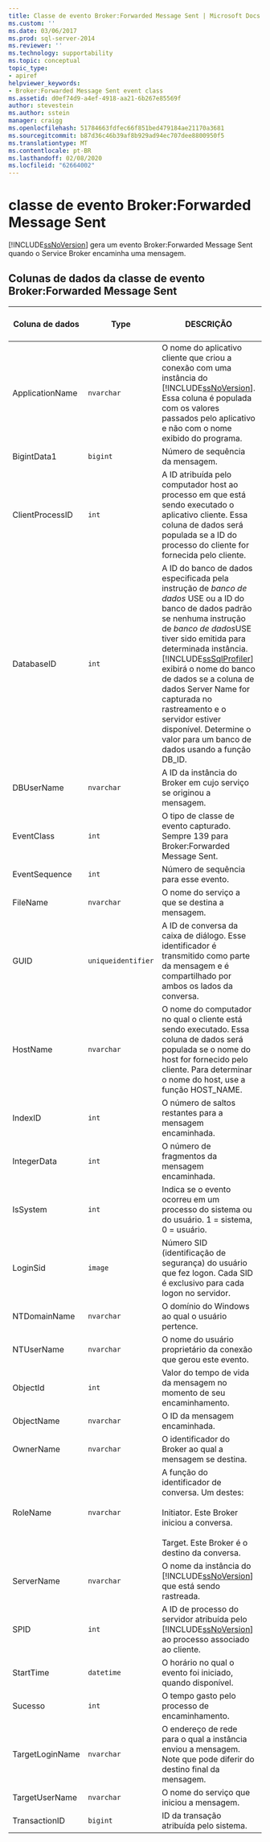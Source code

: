 ```yaml
---
title: Classe de evento Broker:Forwarded Message Sent | Microsoft Docs
ms.custom: ''
ms.date: 03/06/2017
ms.prod: sql-server-2014
ms.reviewer: ''
ms.technology: supportability
ms.topic: conceptual
topic_type:
- apiref
helpviewer_keywords:
- Broker:Forwarded Message Sent event class
ms.assetid: d0ef74d9-a4ef-4918-aa21-6b267e85569f
author: stevestein
ms.author: sstein
manager: craigg
ms.openlocfilehash: 51784663fdfec66f851bed479184ae21170a3681
ms.sourcegitcommit: b87d36c46b39af8b929ad94ec707dee8800950f5
ms.translationtype: MT
ms.contentlocale: pt-BR
ms.lasthandoff: 02/08/2020
ms.locfileid: "62664002"
---
```

# <a name="brokerforwarded-message-sent-event-class"></a>classe de evento Broker:Forwarded Message Sent
  [!INCLUDE[ssNoVersion](../../includes/ssnoversion-md.md)] gera um evento Broker:Forwarded Message Sent quando o Service Broker encaminha uma mensagem.  
  
## <a name="brokerforwarded-message-sent-event-class-data-columns"></a>Colunas de dados da classe de evento Broker:Forwarded Message Sent  
  
|Coluna de dados|Type|DESCRIÇÃO|Número da coluna|Filtrável|  
|-----------------|----------|-----------------|-------------------|----------------|  
|ApplicationName|`nvarchar`|O nome do aplicativo cliente que criou a conexão com uma instância do [!INCLUDE[ssNoVersion](../../includes/ssnoversion-md.md)]. Essa coluna é populada com os valores passados pelo aplicativo e não com o nome exibido do programa.|10|Sim|  
|BigintData1|`bigint`|Número de sequência da mensagem.|52|Não|  
|ClientProcessID|`int`|A ID atribuída pelo computador host ao processo em que está sendo executado o aplicativo cliente. Essa coluna de dados será populada se a ID do processo do cliente for fornecida pelo cliente.|9|Sim|  
|DatabaseID|`int`|A ID do banco de dados especificada pela instrução de *banco de dados* USE ou a ID do banco de dados padrão se nenhuma instrução de *banco de dados*USE tiver sido emitida para determinada instância. [!INCLUDE[ssSqlProfiler](../../includes/sssqlprofiler-md.md)] exibirá o nome do banco de dados se a coluna de dados Server Name for capturada no rastreamento e o servidor estiver disponível. Determine o valor para um banco de dados usando a função DB_ID.|3|Sim|  
|DBUserName|`nvarchar`|A ID da instância do Broker em cujo serviço se originou a mensagem.|40|Não|  
|EventClass|`int`|O tipo de classe de evento capturado. Sempre 139 para Broker:Forwarded Message Sent.|27|Não|  
|EventSequence|`int`|Número de sequência para esse evento.|51|Não|  
|FileName|`nvarchar`|O nome do serviço a que se destina a mensagem.|36|Não|  
|GUID|`uniqueidentifier`|A ID de conversa da caixa de diálogo. Esse identificador é transmitido como parte da mensagem e é compartilhado por ambos os lados da conversa.|54|Não|  
|HostName|`nvarchar`|O nome do computador no qual o cliente está sendo executado. Essa coluna de dados será populada se o nome do host for fornecido pelo cliente. Para determinar o nome do host, use a função HOST_NAME.|8|Sim|  
|IndexID|`int`|O número de saltos restantes para a mensagem encaminhada.|24|Não|  
|IntegerData|`int`|O número de fragmentos da mensagem encaminhada.|25|Não|  
|IsSystem|`int`|Indica se o evento ocorreu em um processo do sistema ou do usuário. 1 = sistema, 0 = usuário.|60|Não|  
|LoginSid|`image`|Número SID (identificação de segurança) do usuário que fez logon. Cada SID é exclusivo para cada logon no servidor.|41|Sim|  
|NTDomainName|`nvarchar`|O domínio do Windows ao qual o usuário pertence.|7|Sim|  
|NTUserName|`nvarchar`|O nome do usuário proprietário da conexão que gerou este evento.|6|Sim|  
|ObjectId|`int`|Valor do tempo de vida da mensagem no momento de seu encaminhamento.|22|Não|  
|ObjectName|`nvarchar`|O ID da mensagem encaminhada.|34|Não|  
|OwnerName|`nvarchar`|O identificador do Broker ao qual a mensagem se destina.|37|Não|  
|RoleName|`nvarchar`|A função do identificador de conversa. Um destes:<br /><br /> Initiator. Este Broker iniciou a conversa.<br /><br /> Target. Este Broker é o destino da conversa.|38|Não|  
|ServerName|`nvarchar`|O nome da instância do [!INCLUDE[ssNoVersion](../../includes/ssnoversion-md.md)] que está sendo rastreada.|26|Não|  
|SPID|`int`|A ID de processo do servidor atribuída pelo [!INCLUDE[ssNoVersion](../../includes/ssnoversion-md.md)] ao processo associado ao cliente.|12|Sim|  
|StartTime|`datetime`|O horário no qual o evento foi iniciado, quando disponível.|14|Sim|  
|Sucesso|`int`|O tempo gasto pelo processo de encaminhamento.|23|Não|  
|TargetLoginName|`nvarchar`|O endereço de rede para o qual a instância enviou a mensagem. Note que pode diferir do destino final da mensagem.|42|Não|  
|TargetUserName|`nvarchar`|O nome do serviço que iniciou a mensagem.|11,8|Não|  
|TransactionID|`bigint`|ID da transação atribuída pelo sistema.|4|Não|  
  
  
